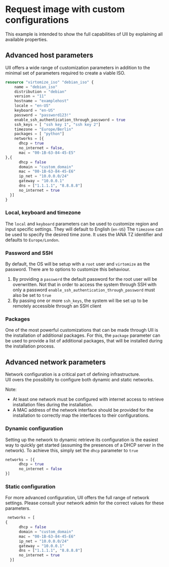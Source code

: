 # Request image with custom configurations
This example is intended to show the full capabilities of UII by explaining all available properties.

## Advanced host parameters

UII offers a wide range of customization parameters in addition to the minimal set of parameters required to create a viable ISO.

```terraform
resource "virtomize_iso" "debian_iso" {
    name = "debian_iso"
    distribution = "debian"
    version = "11"
    hostname = "examplehost"
    locale = "en-US"
    keyboard = "en-US"
    password = "password123!"
    enable_ssh_authentication_through_password = true
    ssh_keys = [ "ssh key 1", "ssh key 2"]
    timezone = "Europe/Berlin"
    packages = [ "python"]
    networks = [{
      dhcp = true
      no_internet = false,
      mac = "00-1B-63-84-45-E5"
},{
      dhcp = false
      domain = "custom_domain"
      mac = "00-1B-63-84-45-E6"
      ip_net = "10.0.0.0/24"
      gateway = "10.0.0.1"
      dns = ["1.1.1.1", "8.8.8.8"]
      no_internet = true
  }]
}
```

### Local, keyboard and timezone
The `local` and `keyboard` parameters can be used to customize region and input specific settings.
They will default to English (`en-US`)
The  `timezone` can be used to specify the desired time zone. It uses the IANA TZ identifier and defaults to `Europe/London`.

### Password and SSH
By default, the OS will be setup with a `root` user and `virtomize` as the password.
There are to options to customize this behaviour.
1. By providing a `password` the default password for the root user will be overwritten. 
    Not that in order to access the system through SSH with only a password `enable_ssh_authentication_through_password` must also be set to `true` 
2. By passing one or more `ssh_keys`, the system wil lbe set up to be remotely accessible through an SSH client

### Packages
One of the most powerful customizations that can be made through UII is the installation of additional packages.
For this, the `package` parameter can be used to provide a list of additional packages, that will be installed during the installation process.


## Advanced network parameters

Network configuration is a critical part of defining infrastructure.  
UII overs the possibility to configure both dynamic and static networks.

Note:
- At least one network must be configured with internet access to retrieve installation files during the installation.
- A MAC address of the network interface should be provided for the installation to correctly map the interfaces to their configurations.

### Dynamic configuration
Setting up the network to dynamic retrieve its configuration is the easiest way to quickly get started (assuming the presences of a DHCP server in the network).
To achieve this, simply set the `dhcp` parameter to `true`

```terraform
networks = [{
      dhcp = true
      no_internet = false
}]

```

### Static configuration

For more advanced configuration, UII offers the full range of network settings. 
Please consult your network admin for the correct values for these parameters.

```terraform
 networks = [
{
      dhcp = false
      domain = "custom_domain"
      mac = "00-1B-63-84-45-E6"
      ip_net = "10.0.0.0/24"
      gateway = "10.0.0.1"
      dns = ["1.1.1.1", "8.8.8.8"]
      no_internet = true
  }]
```